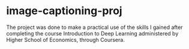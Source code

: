 # image-captioning-proj

The project was done to make a practical use of the skills I gained after completing the course Introduction to Deep Learning administered by Higher School of Economics, through Coursera.
 
